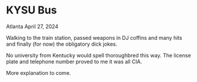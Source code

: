 # KYSU Bus
Atlanta April 27, 2024

Walking to the train station, passed weapons in DJ coffins and many hits and finally (for now) the obligatory dick jokes.

No university from Kentucky would spell thoroughbred this way. The license plate and telephone number proved to me it was all CIA.

More explanation to come.
